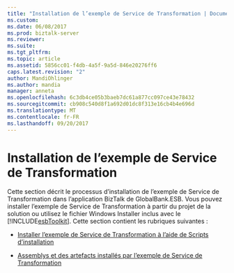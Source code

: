 ```yaml
---
title: "Installation de l’exemple de Service de Transformation | Documents Microsoft"
ms.custom: 
ms.date: 06/08/2017
ms.prod: biztalk-server
ms.reviewer: 
ms.suite: 
ms.tgt_pltfrm: 
ms.topic: article
ms.assetid: 5856cc01-f4db-4a5f-9a5d-846e20276ff6
caps.latest.revision: "2"
author: MandiOhlinger
ms.author: mandia
manager: anneta
ms.openlocfilehash: 6c3db4ce05b3baeb7dc61a877cc097ce43e78432
ms.sourcegitcommit: cb908c540d8f1a692d01dc8f313e16cb4b4e696d
ms.translationtype: MT
ms.contentlocale: fr-FR
ms.lasthandoff: 09/20/2017
---
```

# <a name="installing-the-transformation-service-sample"></a>Installation de l’exemple de Service de Transformation
Cette section décrit le processus d’installation de l’exemple de Service de Transformation dans l’application BizTalk de GlobalBank.ESB. Vous pouvez installer l’exemple de Service de Transformation à partir du projet de la solution ou utilisez le fichier Windows Installer inclus avec le [!INCLUDE[esbToolkit](../includes/esbtoolkit-md.md)]. Cette section contient les rubriques suivantes :  
  
-   [Installer l’exemple de Service de Transformation à l’aide de Scripts d’installation](../esb-toolkit/install-the-transformation-service-sample-using-the-install-scripts.md)  
  
-   [Assemblys et des artefacts installés par l’exemple de Service de Transformation](../esb-toolkit/assemblies-and-artifacts-installed-by-the-transformation-service-sample.md)